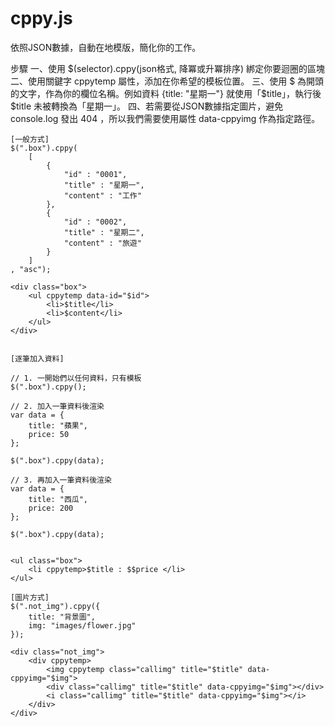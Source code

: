 cppy.js
=======
依照JSON數據，自動在地模版，簡化你的工作。

步驟
一、使用 $(selector).cppy(json格式, 降冪或升冪排序) 綁定你要迴圈的區塊
二、使用關鍵字 cppytemp 屬性，添加在你希望的模板位置。
三、使用 $ 為開頭的文字，作為你的欄位名稱。例如資料 {title: "星期一"} 就使用「$title」，執行後 $title 未被轉換為「星期一」。
四、若需要從JSON數據指定圖片，避免 console.log 發出 404 ，所以我們需要使用屬性 data-cppyimg 作為指定路徑。

    [一般方式]
    $(".box").cppy(
        [
            {
                "id" : "0001",
                "title" : "星期一",
                "content" : "工作"
            },
            {   
                "id" : "0002",
                "title" : "星期二", 
                "content" : "旅遊"
            }
        ]
    , "asc");
    
    <div class="box">
        <ul cppytemp data-id="$id">
            <li>$title</li>
            <li>$content</li>
        </ul>
    </div>
    
    
    [逐筆加入資料]

    // 1. 一開始們以任何資料，只有模板
    $(".box").cppy();
    
    // 2. 加入一筆資料後渲染
    var data = {
        title: "蘋果",
        price: 50
    };

    $(".box").cppy(data);

    // 3. 再加入一筆資料後渲染
    var data = {
        title: "西瓜",
        price: 200
    };

    $(".box").cppy(data);


    <ul class="box">
        <li cppytemp>$title : $$price </li>
    </ul>
    
    [圖片方式]
    $(".not_img").cppy({
        title: "背景圖",
        img: "images/flower.jpg"
    });
    
    <div class="not_img">
        <div cppytemp>
            <img cppytemp class="callimg" title="$title" data-cppyimg="$img">
            <div class="callimg" title="$title" data-cppyimg="$img"></div>
            <i class="callimg" title="$title" data-cppyimg="$img"></i>
        </div>
    </div>
    
